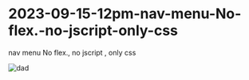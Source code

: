 # 2023-09-15-12pm-nav-menu-No-flex.-no-jscript-only-css
 nav menu No flex., no jscript , only css

![dad](https://github.com/ravinath93/2023-09-15-12pm-nav-menu-No-flex.-no-jscript-only-css/assets/143611757/c4021012-d089-4cf2-8083-93cca342ed5e)
